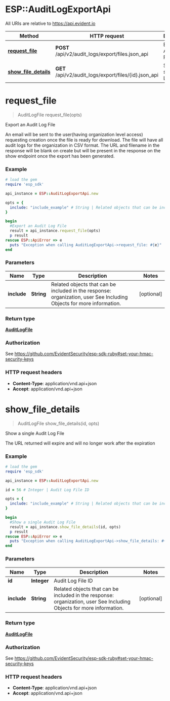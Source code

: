 # ESP::AuditLogExportApi

All URIs are relative to https://api.evident.io

Method | HTTP request | Description
------------- | ------------- | -------------
[**request_file**](AuditLogExportApi.md#request_file) | **POST** /api/v2/audit_logs/export/files.json_api | Export an Audit Log File
[**show_file_details**](AuditLogExportApi.md#show_file_details) | **GET** /api/v2/audit_logs/export/files/{id}.json_api | Show a single Audit Log File


# **request_file**
> AuditLogFile request_file(opts)

Export an Audit Log File

An email will be sent to the user(having organization level access) requesting creation once the file is ready for download. The file will have all audit logs for the organization in CSV format.  The URL and filename in the response will be blank on create but will be present in the response on the show endpoint once the export has been generated.

### Example
```ruby
# load the gem
require 'esp_sdk'

api_instance = ESP::AuditLogExportApi.new

opts = { 
  include: "include_example" # String | Related objects that can be included in the response:  organization, user See Including Objects for more information.
}

begin
  #Export an Audit Log File
  result = api_instance.request_file(opts)
  p result
rescue ESP::ApiError => e
  puts "Exception when calling AuditLogExportApi->request_file: #{e}"
end
```

### Parameters

Name | Type | Description  | Notes
------------- | ------------- | ------------- | -------------
 **include** | **String**| Related objects that can be included in the response:  organization, user See Including Objects for more information. | [optional] 

### Return type

[**AuditLogFile**](AuditLogFile.md)

### Authorization

See https://github.com/EvidentSecurity/esp-sdk-ruby#set-your-hmac-security-keys

### HTTP request headers

 - **Content-Type**: application/vnd.api+json
 - **Accept**: application/vnd.api+json



# **show_file_details**
> AuditLogFile show_file_details(id, opts)

Show a single Audit Log File

The URL returned will expire and will no longer work after the expiration

### Example
```ruby
# load the gem
require 'esp_sdk'

api_instance = ESP::AuditLogExportApi.new

id = 56 # Integer | Audit Log File ID

opts = { 
  include: "include_example" # String | Related objects that can be included in the response:  organization, user See Including Objects for more information.
}

begin
  #Show a single Audit Log File
  result = api_instance.show_file_details(id, opts)
  p result
rescue ESP::ApiError => e
  puts "Exception when calling AuditLogExportApi->show_file_details: #{e}"
end
```

### Parameters

Name | Type | Description  | Notes
------------- | ------------- | ------------- | -------------
 **id** | **Integer**| Audit Log File ID | 
 **include** | **String**| Related objects that can be included in the response:  organization, user See Including Objects for more information. | [optional] 

### Return type

[**AuditLogFile**](AuditLogFile.md)

### Authorization

See https://github.com/EvidentSecurity/esp-sdk-ruby#set-your-hmac-security-keys

### HTTP request headers

 - **Content-Type**: application/vnd.api+json
 - **Accept**: application/vnd.api+json



